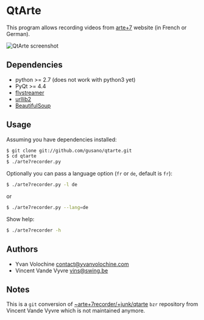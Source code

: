 # QtArte

This program allows recording videos from [arte+7](http://videos.arte.tv) website (in French or German).

![QtArte screenshot](http://www.yvanvolochine.com/media/images/qtarte.gif)

## Dependencies

 - python >= 2.7 (does not work with python3 yet)
 - PyQt >= 4.4
 - [flvstreamer](http://savannah.nongnu.org/projects/flvstreamer)
 - [urllib2](http://docs.python.org/2/library/urllib2.html)
 - [BeautifulSoup](http://www.crummy.com/software/BeautifulSoup/bs4)

## Usage

Assuming you have dependencies installed:

```bash
$ git clone git://github.com/gusano/qtarte.git
$ cd qtarte
$ ./arte7recorder.py
```

Optionally you can pass a language option (`fr` or `de`, default is `fr`):

```bash
$ ./arte7recorder.py -l de
```
or
```bash
$ ./arte7recorder.py --lang=de
```

Show help:

```bash
$ ./arte7recorder -h
```

## Authors

 - Yvan Volochine <contact@yvanvolochine.com>
 - Vincent Vande Vyvre <vins@swing.be>

## Notes

This is a `git` conversion of [~arte+7recorder/+junk/qtarte](https://launchpad.net/~arte+7recorder/+archive/ppa) `bzr` repository from Vincent Vande Vyvre which
is not maintained anymore.
